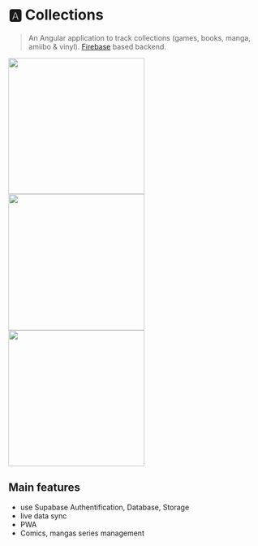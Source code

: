 # 🅰️ Collections

> An Angular application to track collections (games, books, manga, amiibo & vinyl). [Firebase](https://firebase.google.com/) based backend.

<img width="268" src="https://github.com/kekel87/ng-mono/assets/22544289/b6908b85-65c5-4e66-a1c6-6409f9bdb81b">
<img width="268" src="https://github.com/kekel87/ng-mono/assets/22544289/f78e4366-2032-4534-a379-819c5a2ec3d2">
<img width="268" src="https://github.com/kekel87/ng-mono/assets/22544289/3241a2d5-dbf9-428f-9f95-6da03b67dfbe">

## Main features

- use Supabase Authentification, Database, Storage
- live data sync
- PWA
- Comics, mangas series management
